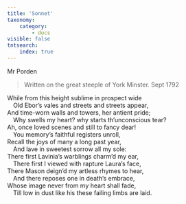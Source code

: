 ```yaml
---
title: 'Sonnet'
taxonomy:
    category:
        - docs
visible: false
tntsearch:
    index: true
---
```


<div class="author">Mr Porden</div>

> Written on the great steeple of York Minster. Sept 1792

While from this height sublime in prospect wide  
&emsp;Old Ebor’s vales and streets and streets appear,  
And time-worn walls and towers, her antient pride;  
&emsp;Why swells my heart? why starts th’unconscious tear?  
Ah, once loved scenes and still to fancy dear!  
&emsp;You memory’s faithful registers unroll,  
Recall the joys of many a long past year,  
&emsp;And lave in sweetest sorrow all my sole:  
There first Lavinia’s warblings charm’d my ear,  
&emsp;There first I viewed with rapture Laura’s face,  
There Mason deign’d my artless rhymes to hear,  
&emsp;And there reposes one in death’s embrace,  
Whose image never from my heart shall fade,  
&emsp;Till low in dust like his these failing limbs are laid.